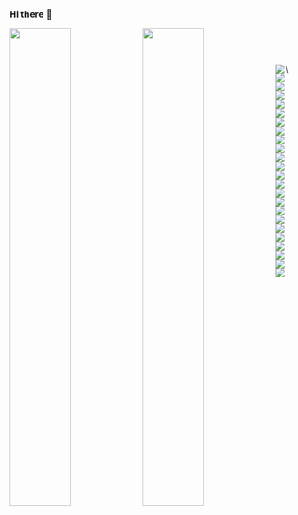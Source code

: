 ### Hi there 👋

<img align="left" width="47%" src="https://github-readme-stats.vercel.app/api?username=julekgwa&show_icons=true&theme=radical" />

<img align="left" width="47%"  src="https://github-readme-stats.vercel.app/api/top-langs/?username=julekgwa&exclude_repo=21sh&hide=c,php,c%2B%2B" />

\
&nbsp;
\
&nbsp;

<img align="left" src="https://img.shields.io/badge/Firebase-039BE5?style=for-the-badge&logo=Firebase&logoColor=white" />

<img align="left" src="https://img.shields.io/badge/MongoDB-%234ea94b.svg?style=for-the-badge&logo=mongodb&logoColor=white" />

<img align="left" src="https://img.shields.io/badge/figma-%23F24E1E.svg?style=for-the-badge&logo=figma&logoColor=white" />

<img align="left" src="https://img.shields.io/badge/-Stackoverflow-FE7A16?style=for-the-badge&logo=stack-overflow&logoColor=white" />

<img align="left" src="https://img.shields.io/badge/expo-1C1E24?style=for-the-badge&logo=expo&logoColor=#D04A37" />

<img align="left" src="https://img.shields.io/badge/express.js-%23404d59.svg?style=for-the-badge&logo=express&logoColor=%2361DAFB" />

<img align="left"  src="https://img.shields.io/badge/fastify-%23000000.svg?style=for-the-badge&logo=fastify&logoColor=white" />\


<img align="left" src="https://img.shields.io/badge/node.js-6DA55F?style=for-the-badge&logo=node.js&logoColor=white" />

<img align="left" src="https://img.shields.io/badge/react-%2320232a.svg?style=for-the-badge&logo=react&logoColor=%2361DAFB" />

<img align="left" src="https://img.shields.io/badge/react_native-%2320232a.svg?style=for-the-badge&logo=react&logoColor=%2361DAFB" />

<img align="left" src="https://img.shields.io/badge/Socket.io-black?style=for-the-badge&logo=socket.io&badgeColor=010101" />

<img align="left" src="https://img.shields.io/badge/yarn-%232C8EBB.svg?style=for-the-badge&logo=yarn&logoColor=white" />

<img align="left" src="https://img.shields.io/badge/NPM-%23000000.svg?style=for-the-badge&logo=npm&logoColor=white" />

<img align="left" src="https://img.shields.io/badge/Electron-191970?style=for-the-badge&logo=Electron&logoColor=white" />

<img align="left" src="https://img.shields.io/badge/xbox-%23107C10.svg?style=for-the-badge&logo=xbox&logoColor=white" />

<img align="left" src="https://img.shields.io/badge/firebase-%23039BE5.svg?style=for-the-badge&logo=firebase" />

<img align="left" src="https://img.shields.io/badge/AWS-%23FF9900.svg?style=for-the-badge&logo=amazon-aws&logoColor=white" />

<img align="left" src="https://img.shields.io/badge/Cloudflare-F38020?style=for-the-badge&logo=Cloudflare&logoColor=white" />

<img align="left" src="https://img.shields.io/badge/Oracle-F80000?style=for-the-badge&logo=oracle&logoColor=white" />

<img align="left" src="https://img.shields.io/badge/Visual%20Studio%20Code-0078d7.svg?style=for-the-badge&logo=visual-studio-code&logoColor=white" />

<img align="left" src="https://img.shields.io/badge/javascript-%23323330.svg?style=for-the-badge&logo=javascript&logoColor=%23F7DF1E" />

<img align="left" src="https://img.shields.io/badge/mac%20os-000000?style=for-the-badge&logo=macos&logoColor=F0F0F0" />

<img align="left" src="https://img.shields.io/badge/Fedora-294172?style=for-the-badge&logo=fedora&logoColor=white" />

<img align="left" src="https://img.shields.io/badge/git-%23F05033.svg?style=for-the-badge&logo=git&logoColor=white" />

